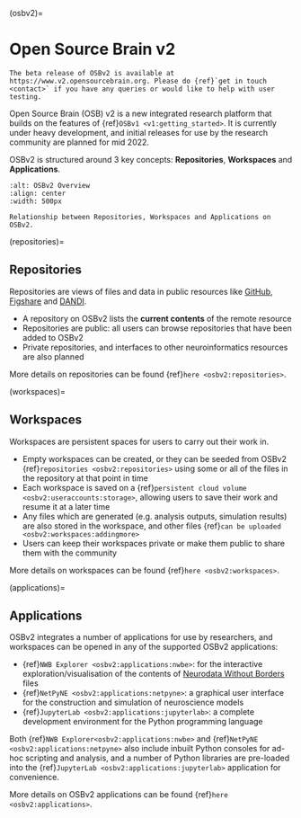 (osbv2)=
# Open Source Brain v2

```{admonition} OSBv2 is under active development
The beta release of OSBv2 is available at https://www.v2.opensourcebrain.org. Please do {ref}`get in touch <contact>` if you have any queries or would like to help with user testing.
```

Open Source Brain (OSB) v2 is a new integrated research platform that builds on the features of {ref}`OSBv1 <v1:getting_started>`.
It is currently under heavy development, and initial releases for use by the research community are planned for mid 2022.

OSBv2 is structured around 3 key concepts: **Repositories**, **Workspaces** and **Applications**.

```{figure} ../images/OSBv2Overview.png
:alt: OSBv2 Overview
:align: center
:width: 500px

Relationship between Repositories, Workspaces and Applications on OSBv2.

```

(repositories)=
## Repositories

Repositories are views of files and data in public resources like [GitHub](https://github.com), [Figshare](https://figshare.com) and [DANDI](https://gui.dandiarchive.org).

- A repository on OSBv2 lists the **current contents** of the remote resource
- Repositories are public: all users can browse repositories that have been added to OSBv2
- Private repositories, and interfaces to other neuroinformatics resources are also planned

More details on repositories can be found {ref}`here <osbv2:repositories>`.

(workspaces)=
## Workspaces

Workspaces are persistent spaces for users to carry out their work in.

- Empty workspaces can be created, or they can be seeded from OSBv2 {ref}`repositories <osbv2:repositories>` using some or all of the files in the repository at that point in time
- Each workspace is saved on a {ref}`persistent cloud volume <osbv2:useraccounts:storage>`, allowing users to save their work and resume it at a later time
- Any files which are generated (e.g. analysis outputs, simulation results) are also stored in the workspace, and other files {ref}`can be uploaded <osbv2:workspaces:addingmore>`
- Users can keep their workspaces private or make them public to share them with the community

More details on workspaces can be found {ref}`here <osbv2:workspaces>`.

(applications)=
## Applications

OSBv2 integrates a number of applications for use by researchers, and workspaces can be opened in any of the supported OSBv2 applications:

- {ref}`NWB Explorer <osbv2:applications:nwbe>`: for the interactive exploration/visualisation of the contents of [Neurodata Without Borders](https://nwb.org) files
- {ref}`NetPyNE <osbv2:applications:netpyne>`: a graphical user interface for the construction and simulation of neuroscience models
- {ref}`JupyterLab <osbv2:applications:jupyterlab>`: a complete development environment for the Python programming language

Both {ref}`NWB Explorer<osbv2:applications:nwbe>` and {ref}`NetPyNE <osbv2:applications:netpyne>` also include inbuilt Python consoles for ad-hoc scripting and analysis, and a number of Python libraries are pre-loaded into the {ref}`JupyterLab <osbv2:applications:jupyterlab>` application for convenience.

More details on OSBv2 applications can be found {ref}`here <osbv2:applications>`.
